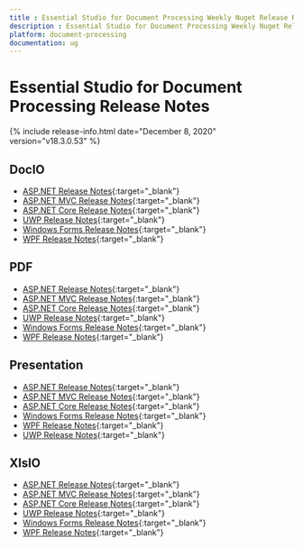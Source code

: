 ```yaml
---
title : Essential Studio for Document Processing Weekly Nuget Release Release Notes  
description : Essential Studio for Document Processing Weekly Nuget Release Release Notes  
platform: document-processing
documentation: ug
---
```


# Essential Studio for Document Processing  Release Notes  

{% include release-info.html date="December 8, 2020" version="v18.3.0.53" %} 

## DocIO

* [ASP.NET Release Notes](/aspnet/release-notes/v18.3.0.53#docio){:target="_blank"}
* [ASP.NET MVC Release Notes](/aspnetmvc/release-notes/v18.3.0.53#docio){:target="_blank"}
* [ASP.NET Core Release Notes](/aspnet-core/release-notes/v18.3.0.53#docio){:target="_blank"}
* [UWP Release Notes](/uwp/release-notes/v18.3.0.53#docio){:target="_blank"}
* [Windows Forms Release Notes](/windowsforms/release-notes/v18.3.0.53#docio){:target="_blank"}
* [WPF Release Notes](/wpf/release-notes/v18.3.0.53#docio){:target="_blank"}


## PDF

* [ASP.NET Release Notes](/aspnet/release-notes/v18.3.0.53#pdf){:target="_blank"}
* [ASP.NET MVC Release Notes](/aspnetmvc/release-notes/v18.3.0.53#pdf){:target="_blank"}
* [ASP.NET Core Release Notes](/aspnet-core/release-notes/v18.3.0.53#pdf){:target="_blank"}
* [UWP Release Notes](/uwp/release-notes/v18.3.0.53#pdf){:target="_blank"}
* [Windows Forms Release Notes](/windowsforms/release-notes/v18.3.0.53#pdf){:target="_blank"}
* [WPF Release Notes](/wpf/release-notes/v18.3.0.53#pdf){:target="_blank"}


## Presentation

* [ASP.NET Release Notes](/aspnet/release-notes/v18.3.0.53#presentation){:target="_blank"}
* [ASP.NET MVC Release Notes](/aspnetmvc/release-notes/v18.3.0.53#presentation){:target="_blank"}
* [ASP.NET Core Release Notes](/aspnet-core/release-notes/v18.3.0.53#presentation){:target="_blank"}
* [Windows Forms Release Notes](/windowsforms/release-notes/v18.3.0.53#presentation){:target="_blank"}
* [WPF Release Notes](/wpf/release-notes/v18.3.0.53#presentation){:target="_blank"}
* [UWP Release Notes](/uwp/release-notes/v18.3.0.53#presentation){:target="_blank"}


## XlsIO

* [ASP.NET Release Notes](/aspnet/release-notes/v18.3.0.53#xlsio){:target="_blank"}
* [ASP.NET MVC Release Notes](/aspnetmvc/release-notes/v18.3.0.53#xlsio){:target="_blank"}
* [ASP.NET Core Release Notes](/aspnet-core/release-notes/v18.3.0.53#xlsio){:target="_blank"}
* [UWP Release Notes](/uwp/release-notes/v18.3.0.53#xlsio){:target="_blank"}
* [Windows Forms Release Notes](/windowsforms/release-notes/v18.3.0.53#xlsio){:target="_blank"}
* [WPF Release Notes](/wpf/release-notes/v18.3.0.53#xlsio){:target="_blank"}